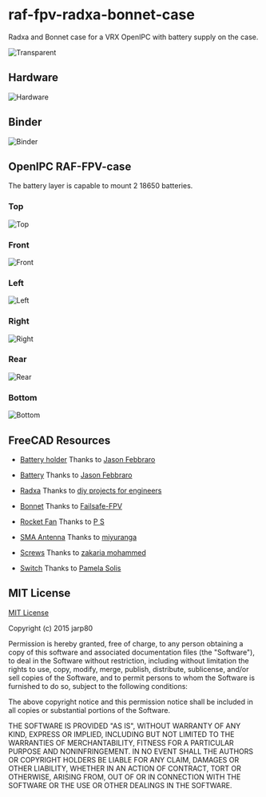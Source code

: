 # raf-fpv-radxa-bonnet-case
Radxa and Bonnet case for a VRX OpenIPC with battery supply on the case.

![Transparent](./resources/transparent.png "Transparent")


## Hardware 

![Hardware](./resources/hardware.png "Hardware")

## Binder 

![Binder](./resources/binder.png "Binder")

## OpenIPC RAF-FPV-case

The battery layer is capable to mount 2 18650 batteries.

### Top 

![Top](./resources/top.png "Top")

### Front 

![Front](./resources/front.png "Front")

### Left

![Left](./resources/left.png "Left")

### Right

![Right](./resources/right.png "Right")

### Rear

![Rear](./resources/rear.png "Rear")

### Bottom

![Bottom](./resources/bottom.png "Bottom")



## FreeCAD Resources

- [Battery holder](https://grabcad.com/library/foriot-1865o-battery-holder-li-ion-battery-1) Thanks to [Jason Febbraro](https://grabcad.com/jason.febbraro-1)

- [Battery](https://grabcad.com/library/sony-murata-vtc5a-18650-2600mah-25a-battery-1) Thanks to [Jason Febbraro](https://grabcad.com/jason.febbraro-1)
 
 
- [Radxa](https://grabcad.com/library/radxa-zero-3w-1) Thanks to [diy projects for engineers]( https://grabcad.com/diy.projects.for.engineers-1)

- [Bonnet](https://www.youtube.com/redirect?event=video_description&redir_token=QUFFLUhqbElNaklDa3BsdmFlX29aRjN5LWhuZGxKc1dNd3xBQ3Jtc0ttbXMxNTdvT3RRQWQ3SGpGUnB0V2Q0c0J2RUwza0M1UThocTRPQUJha1laNVpnZXB2WGppMnVzcGE3a2UzaEFsdzhZcU40eW4tNmxld2R4VDJjN295MVdiWkF5M0pBSnhiVTJTVHhRdVdnRTBVQlg0UQ&q=https%3A%2F%2Fdrive.google.com%2Fuc%3Fexport%3Ddownload%26id%3D1c0SsYQouC9CZ24Pc78TkuwzHtq7nHqme&v=clJ_RMedGbA) Thanks to [Failsafe-FPV](https://www.youtube.com/@Failsafe-FPV)

- [Rocket Fan](https://grabcad.com/library/rocket-rc-fan-30mm-1) Thanks to [P S](https://grabcad.com/p.s-262)

- [SMA Antenna](https://grabcad.com/library/sma-antenna-connector-2) Thanks to [miyuranga](https://grabcad.com/miyuranga-1)

- [Screws](https://grabcad.com/library/metric-screws-from-m2-x-2-5-to-m2-x-20-1) Thanks to [zakaria mohammed](https://grabcad.com/zakaria.mohammed-5)

- [Switch](https://grabcad.com/library/mini-on-off-rocker-switch-2-pins-1) Thanks to [Pamela Solis](https://grabcad.com/pennel.patrice-1)

## MIT License 

[MIT License](https://choosealicense.com/licenses/mit/)

Copyright (c) 2015 jarp80

Permission is hereby granted, free of charge, to any person obtaining a copy
of this software and associated documentation files (the "Software"), to deal
in the Software without restriction, including without limitation the rights
to use, copy, modify, merge, publish, distribute, sublicense, and/or sell
copies of the Software, and to permit persons to whom the Software is
furnished to do so, subject to the following conditions:

The above copyright notice and this permission notice shall be included in all
copies or substantial portions of the Software.

THE SOFTWARE IS PROVIDED "AS IS", WITHOUT WARRANTY OF ANY KIND, EXPRESS OR
IMPLIED, INCLUDING BUT NOT LIMITED TO THE WARRANTIES OF MERCHANTABILITY,
FITNESS FOR A PARTICULAR PURPOSE AND NONINFRINGEMENT. IN NO EVENT SHALL THE
AUTHORS OR COPYRIGHT HOLDERS BE LIABLE FOR ANY CLAIM, DAMAGES OR OTHER
LIABILITY, WHETHER IN AN ACTION OF CONTRACT, TORT OR OTHERWISE, ARISING FROM,
OUT OF OR IN CONNECTION WITH THE SOFTWARE OR THE USE OR OTHER DEALINGS IN THE
SOFTWARE.